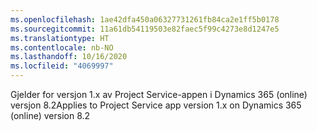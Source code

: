 ```yaml
---
ms.openlocfilehash: 1ae42dfa450a06327731261fb84ca2e1ff5b0178
ms.sourcegitcommit: 11a61db54119503e82faec5f99c4273e8d1247e5
ms.translationtype: HT
ms.contentlocale: nb-NO
ms.lasthandoff: 10/16/2020
ms.locfileid: "4069997"
---
```

<span data-ttu-id="de3c0-101">Gjelder for versjon 1.x av Project Service-appen i Dynamics 365 (online) versjon 8.2</span><span class="sxs-lookup"><span data-stu-id="de3c0-101">Applies to Project Service app version 1.x on Dynamics 365 (online) version 8.2</span></span>


